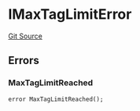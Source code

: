 # IMaxTagLimitError
[Git Source](https://github.com/thrackle-io/tron/blob/1ba87bf9bb403411ce677f8e83126c3bf8cfa713/src/common/IErrors.sol)


## Errors
### MaxTagLimitReached

```solidity
error MaxTagLimitReached();
```


